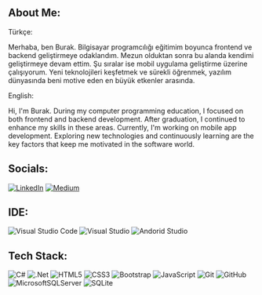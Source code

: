 ##  About Me:

Türkçe:

Merhaba, ben Burak. Bilgisayar programcılığı eğitimim boyunca frontend ve backend geliştirmeye odaklandım. Mezun olduktan sonra bu alanda kendimi geliştirmeye devam ettim. Şu sıralar ise mobil uygulama geliştirme üzerine çalışıyorum. Yeni teknolojileri keşfetmek ve sürekli öğrenmek, yazılım dünyasında beni motive eden en büyük etkenler arasında.

English:

Hi, I'm Burak. During my computer programming education, I focused on both frontend and backend development. After graduation, I continued to enhance my skills in these areas. Currently, I'm working on mobile app development. Exploring new technologies and continuously learning are the key factors that keep me motivated in the software world.

## Socials:
[![LinkedIn](https://img.shields.io/badge/LinkedIn-%230077B5.svg?logo=linkedin&logoColor=white)](https://linkedin.com/in/burakgoturler)
[![Medium](https://img.shields.io/badge/Medium-12100E?logo=medium&logoColor=white)](https://medium.com/@burakkdev)

## IDE:
![Visual Studio Code](https://img.shields.io/badge/Visual%20Studio%20Code-0078d7.svg?style=for-the-badge&logo=visual-studio-code&logoColor=white)
![Visual Studio](https://img.shields.io/badge/Visual%20Studio-5C2D91.svg?style=for-the-badge&logo=visual-studio&logoColor=white)
![Andorid Studio](https://img.shields.io/badge/Android%20Studio-5C2D91.svg?style=for-the-badge&logo=android-studio&logoColor=white)

## Tech Stack:
![C#](https://img.shields.io/badge/c%23-%23239120.svg?style=for-the-badge&logo=c-sharp&logoColor=white)
![.Net](https://img.shields.io/badge/.NET-5C2D91?style=for-the-badge&logo=.net&logoColor=white)
![HTML5](https://img.shields.io/badge/html5-%23E34F26.svg?style=for-the-badge&logo=html5&logoColor=white)
![CSS3](https://img.shields.io/badge/css3-%231572B6.svg?style=for-the-badge&logo=css3&logoColor=white)
![Bootstrap](https://img.shields.io/badge/bootstrap-%23563D7C.svg?style=for-the-badge&logo=bootstrap&logoColor=white)
![JavaScript](https://img.shields.io/badge/javascript-%23323330.svg?style=for-the-badge&logo=javascript&logoColor=%23F7DF1E)
![Git](https://img.shields.io/badge/git-%23F05033.svg?style=for-the-badge&logo=git&logoColor=white)
![GitHub](https://img.shields.io/badge/github-%23121011.svg?style=for-the-badge&logo=github&logoColor=white)
![MicrosoftSQLServer](https://img.shields.io/badge/Microsoft%20SQL%20Server-CC2927?style=for-the-badge&logo=microsoft%20sql%20server&logoColor=white)
![SQLite](https://img.shields.io/badge/sqlite-%2307405e.svg?style=for-the-badge&logo=sqlite&logoColor=white)

